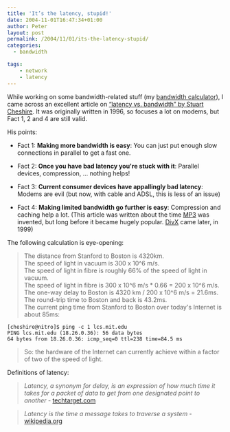 ```yaml
---
title: 'It’s the latency, stupid!'
date: 2004-11-01T16:47:34+01:00
author: Peter
layout: post
permalink: /2004/11/01/its-the-latency-stupid/
categories:
  - bandwidth

tags:
    - network
    - latency
---
```

While working on some bandwidth-related stuff (my [bandwidth calculator](https://toolstud.io/data/bandwidth.php)), I came across an excellent article on [&#8220;latency vs. bandwidth&#8221; by Stuart Cheshire](http://www.stuartcheshire.org/rants/Latency.html). It was originally written in 1996, so focuses a lot on modems, but Fact 1, 2 and 4 are still valid.

His points:

* Fact 1: **Making more bandwidth is easy**: You can just put enough slow connections in parallel to get a fast one.</p> 
    
* Fact 2: **Once you have bad latency you're stuck with it**: Parallel devices, compression, &#8230; nothing helps! </p> 
        
* Fact 3: **Current consumer devices have appallingly bad latency**: Modems are evil (but now, with cable and ADSL, this is less of an issue)</p> 
            
* Fact 4: **Making limited bandwidth go further is easy**: Compression and caching help a lot. (This article was written about the time [MP3](http://en.wikipedia.org/wiki/Mp3) was invented, but long before it became hugely popular. [DivX](http://en.wikipedia.org/wiki/Divx) came later, in 1999) 

The following calculation is eye-opening:

> The distance from Stanford to Boston is 4320km.  
> The speed of light in vacuum is 300 x 10^6 m/s.  
> The speed of light in fibre is roughly 66% of the speed of light in vacuum.  
> The speed of light in fibre is 300 x 10^6 m/s * 0.66 = 200 x 10^6 m/s.  
> The one-way delay to Boston is 4320 km / 200 x 10^6 m/s = 21.6ms.  
> The round-trip time to Boston and back is 43.2ms.  
> The current ping time from Stanford to Boston over today's Internet is about 85ms:  

```
[cheshire@nitro]$ ping -c 1 lcs.mit.edu
PING lcs.mit.edu (18.26.0.36): 56 data bytes
64 bytes from 18.26.0.36: icmp_seq=0 ttl=238 time=84.5 ms
```

> So: the hardware of the Internet can currently achieve within a factor of two of the speed of light.

Definitions of latency:

> _Latency, a synonym for delay, is an expression of how much time it takes for a packet of data to get from one designated point to another_ - [techtarget.com](http://whatis.techtarget.com/definition/0,,sid9_gci212456,00.html)
    
> _Latency is the time a message takes to traverse a system_ - [wikipedia.org](http://en.wikipedia.org/wiki/Latency)
